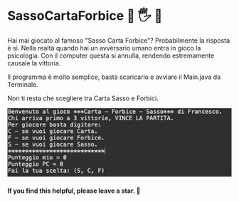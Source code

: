 # SassoCartaForbice 👊 🖐 🖖

Hai mai giocato al famoso "Sasso Carta Forbice"? Probabilmente la risposta è si. 
Nella realtà quando hai un avversario umano entra in gioco la psicologia. Con il computer questa si annulla, rendendo estremamente causale la vittoria.

Il programma è molto semplice, basta scaricarlo e avviare il Main.java da Terminale.

Non ti resta che scegliere tra Carta Sasso e Forbici. 

<p align="center">
  <img src="img/1.png" width="600" /> </br>
</p>

#### If you find this helpful, please leave a star. 🌟

